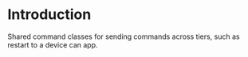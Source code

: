 # Introduction 
Shared command classes for sending commands across tiers, such as restart to a device can app.